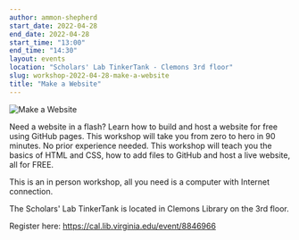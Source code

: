 ```yaml
---
author: ammon-shepherd
start_date: 2022-04-28
end_date: 2022-04-28
start_time: "13:00"
end_time: "14:30"
layout: events
location: "Scholars' Lab TinkerTank - Clemons 3rd floor"
slug: workshop-2022-04-28-make-a-website
title: "Make a Website"
---
```


![Make a Website](/assets/post-media/workshops/website.png)

Need a website in a flash? Learn how to build and host a website for free using GitHub pages. This workshop will take you from zero to hero in 90 minutes. No prior experience needed. This workshop will teach you the basics of HTML and CSS, how to add files to GitHub and host a live website, all for FREE.

This is an in person workshop, all you need is a computer with Internet connection.

The Scholars' Lab TinkerTank is located in Clemons Library on the 3rd floor.

Register here: [https://cal.lib.virginia.edu/event/8846966 ](https://cal.lib.virginia.edu/event/8846966)
